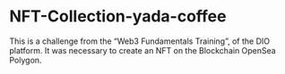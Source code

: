 # NFT-Collection-yada-coffee
This is a challenge from the “Web3 Fundamentals Training”, of the DIO platform. It was necessary to create an NFT on the Blockchain OpenSea Polygon.

